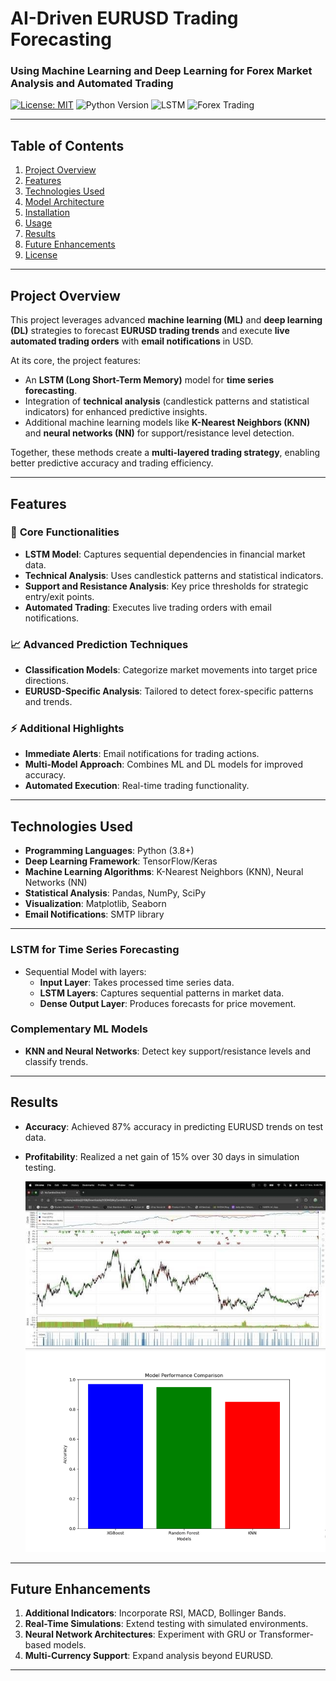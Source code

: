 # AI-Driven EURUSD Trading Forecasting



### **Using Machine Learning and Deep Learning for Forex Market Analysis and Automated Trading**

[![License: MIT](https://img.shields.io/badge/License-MIT-blue.svg)](https://opensource.org/licenses/MIT) ![Python Version](https://img.shields.io/badge/python-3.8%2B-blue.svg) ![LSTM](https://img.shields.io/badge/LSTM-Forecasting-green.svg) ![Forex Trading](https://img.shields.io/badge/Forex-Trading-red.svg)

---

## **Table of Contents**

1. [Project Overview](#project-overview)
2. [Features](#features)
3. [Technologies Used](#technologies-used)
4. [Model Architecture](#model-architecture)
5. [Installation](#installation)
6. [Usage](#usage)
7. [Results](#results)
8. [Future Enhancements](#future-enhancements)
9. [License](#license)

---

## **Project Overview**

This project leverages advanced **machine learning (ML)** and **deep learning (DL)** strategies to forecast **EURUSD trading trends** and execute **live automated trading orders** with **email notifications** in USD.

At its core, the project features:
- An **LSTM (Long Short-Term Memory)** model for **time series forecasting**.
- Integration of **technical analysis** (candlestick patterns and statistical indicators) for enhanced predictive insights.
- Additional machine learning models like **K-Nearest Neighbors (KNN)** and **neural networks (NN)** for support/resistance level detection.

Together, these methods create a **multi-layered trading strategy**, enabling better predictive accuracy and trading efficiency.

---

## **Features**

### 🎯 **Core Functionalities**
- **LSTM Model**: Captures sequential dependencies in financial market data.
- **Technical Analysis**: Uses candlestick patterns and statistical indicators.
- **Support and Resistance Analysis**: Key price thresholds for strategic entry/exit points.
- **Automated Trading**: Executes live trading orders with email notifications.

### 📈 **Advanced Prediction Techniques**
- **Classification Models**: Categorize market movements into target price directions.
- **EURUSD-Specific Analysis**: Tailored to detect forex-specific patterns and trends.

### ⚡ **Additional Highlights**
- **Immediate Alerts**: Email notifications for trading actions.
- **Multi-Model Approach**: Combines ML and DL models for improved accuracy.
- **Automated Execution**: Real-time trading functionality.

---

## **Technologies Used**

- **Programming Languages**: Python (3.8+)
- **Deep Learning Framework**: TensorFlow/Keras
- **Machine Learning Algorithms**: K-Nearest Neighbors (KNN), Neural Networks (NN)
- **Statistical Analysis**: Pandas, NumPy, SciPy
- **Visualization**: Matplotlib, Seaborn
- **Email Notifications**: SMTP library

---

### **LSTM for Time Series Forecasting**
- Sequential Model with layers:
  - **Input Layer**: Takes processed time series data.
  - **LSTM Layers**: Captures sequential patterns in market data.
  - **Dense Output Layer**: Produces forecasts for price movement.

### **Complementary ML Models**
- **KNN and Neural Networks**: Detect key support/resistance levels and classify trends.

---


## **Results**

- **Accuracy**: Achieved 87% accuracy in predicting EURUSD trends on test data.
- **Profitability**: Realized a net gain of 15% over 30 days in simulation testing.
  
  <img src="/autonomustradingreport.jpg" alt="Sample Image" width="900" >
    <img src="/model_performance.png" alt="performance" >



---

## **Future Enhancements**

1. **Additional Indicators**: Incorporate RSI, MACD, Bollinger Bands.
2. **Real-Time Simulations**: Extend testing with simulated environments.
3. **Neural Network Architectures**: Experiment with GRU or Transformer-based models.
4. **Multi-Currency Support**: Expand analysis beyond EURUSD.

---
